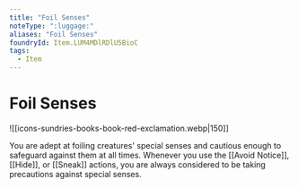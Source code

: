 ```yaml
---
title: "Foil Senses"
noteType: ":luggage:"
aliases: "Foil Senses"
foundryId: Item.LUM4MDlRDlU5BioC
tags:
  - Item
---
```


# Foil Senses
![[icons-sundries-books-book-red-exclamation.webp|150]]

You are adept at foiling creatures' special senses and cautious enough to safeguard against them at all times. Whenever you use the [[Avoid Notice]], [[Hide]], or [[Sneak]] actions, you are always considered to be taking precautions against special senses.
